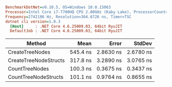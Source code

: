 ``` ini

BenchmarkDotNet=v0.10.5, OS=Windows 10.0.15063
Processor=Intel Core i7-7700HQ CPU 2.80GHz (Kaby Lake), ProcessorCount=8
Frequency=2742186 Hz, Resolution=364.6726 ns, Timer=TSC
dotnet cli version=1.0.3
  [Host]     : .NET Core 4.6.25009.03, 64bit RyuJIT
  DefaultJob : .NET Core 4.6.25009.03, 64bit RyuJIT


```
 |                Method |     Mean |     Error |    StdDev |
 |---------------------- |---------:|----------:|----------:|
 |       CreateTreeNodes | 545.4 ns | 2.8630 ns | 2.6780 ns |
 | CreateTreeNodeStructs | 317.8 ns | 3.2890 ns | 3.0765 ns |
 |        CountTreeNodes | 100.3 ns | 0.3675 ns | 0.3437 ns |
 |  CountTreeNodeStructs | 101.1 ns | 0.9764 ns | 0.8655 ns |
